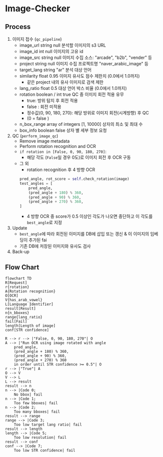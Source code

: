 # Image-Checker
## Process
1. 이미지 접수 (`qc_pipeline`)
    - image_url	string	null	분석할 이미지의 s3 URL
    - image_id	int	null	이미지의 고유 id
    - image_src	string	null	이미지 수집 소스: "arcade", "b2b", "vender" 등
    - project	string	null	이미지 수집 프로젝트명 "naver_arabic_image" 등
    - target_lang	string	"ar"	분석 대상 언어
    - similarity	float	0.95	이미지 유사도 점수 제한치 (0.0에서 1.0까지)
        - 같은 project 내의 유사 이미지로 검색 제한
    - lang_ratio	float	0.5	대상 언어 박스 비율 (0.0에서 1.0까지)
    - rotation	boolean / int	true	QC 중 이미지 회전 적용 유무
        - true: 방위 탐지 후 회전 적용
        - false  : 회전 미적용
        - 정수값(0, 90, 180, 270): 해당 방위로 이미지 회전(시계방향) 후 QC
        - (0 = false )
    - n_box_range	array of integers	[1, 10000]	상자의 최소 및 최대 수
    - box_info	boolean	false	상자 별 세부 정보 요청
1. QC (`perform_image_qc`)
    - Remove image metadata
    - Perform rotation recognition and OCR
    - `if rotation in [False, 0, 90, 180, 270]`:
        - 해당 각도 (`False`일 경우 0도)로 이미지 회전 후 OCR 구동
    - 그 외
        - rotation recognition 후 4 방향 OCR
        ```python
        pred_angle, rot_score = self.check_rotation(image)
        test_angles = [
            pred_angle,
            (pred_angle + 180) % 360,
            (pred_angle + 90) % 360,
            (pred_angle + 270) % 360,
        ]
        ```
        - 4 방향 OCR 중 score가 0.5 이상인 각도가 나오면 중단하고 이 각도를 `best_angle`로 지정
1. Update
    - `best_angle`에 따라 회전된 이미지를 DB에 삽입 또는 갱신 & 이 이미지의 임베딩이 추가된 fai
    - 기존 DB에 저장된 이미지와 유사도 검사
1. Back-up
## Flow Chart
```mermaid
flowchart TD
R[Request]
r{rotation}
A{Rotation recognition}
O[OCR]
V{has_arab_vowel}
L[Language Identifier]
result[Result]
n{n_bboxes}
range{lang_ratio}
fail[Fail]
length[Length of image]
conf[STR confidence]

R --> r --> |"False, 0, 90, 180, 270"| O
A --> |"Run OCR using image rotated with angle
    pred_angle,
    (pred_angle + 180) % 360,
    (pred_angle + 90) % 360,
    (pred_angle + 270) % 360
    in order until STR confidence >= 0.5"| O
r --> |"True"| A
O --> V
V --> L
L --> result
result --> n
n --> |Code 0;
    No bbox| fail
n --> |Code 1;
    Too few bboxes| fail
n --> |Code 2;
    Too many bboxes| fail
result --> range
range --> |Code 3;
    Too low target lang ratio| fail
result --> length
length --> |Code 5;
    Too low resolution| fail
result --> conf
conf --> |Code 7;
    Too low STR confidence| fail
```